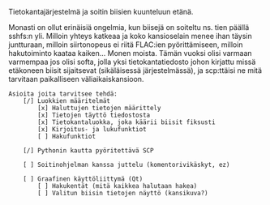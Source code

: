 Tietokantajärjestelmä ja soitin biisien kuunteluun etänä.

Monasti on ollut erinäisiä ongelmia, kun biisejä on soiteltu ns. tien päällä sshfs:n yli.
Milloin yhteys katkeaa ja koko kansioselain menee ihan täysin juntturaan, milloin siirtonopeus ei riitä FLAC:ien pyörittämiseen, milloin hakutoiminto kaataa kaiken... Monen moista.
Tämän vuoksi olisi varmaan varmempaa jos olisi softa, jolla yksi tietokantatiedosto johon kirjattu missä etäkoneen biisit sijaitsevat (sikäläisessä järjestelmässä), ja scp:ttäisi ne mitä tarvitaan paikalliseen väliaikaiskansioon.

	Asioita joita tarvitsee tehdä:
		[/] Luokkien määritelmät
			[x] Haluttujen tietojen määrittely
			[x] Tietojen täyttö tiedostosta
			[x] Tietokantaluokka, joka käärii biisit fiksusti
			[x] Kirjoitus- ja lukufunktiot
			[ ] Hakufunktiot

		[/] Pythonin kautta pyöritettävä SCP

		[ ] Soitinohjelman kanssa juttelu (komentorivikäskyt, ez)

		[ ] Graafinen käyttöliittymä (Qt)
			[ ] Hakukentät (mitä kaikkea halutaan hakea)
			[ ] Valitun biisin tietojen näyttö (kansikuva?)

